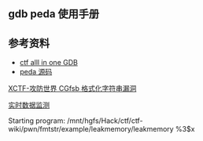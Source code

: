 ## gdb peda 使用手册





## 参考资料

- [ctf alll in one GDB](https://firmianay.gitbooks.io/ctf-all-in-one/content/doc/2.3.1_gdb.html)
- [peda 源码](https://github.com/longld/peda/blob/master/peda.py)

[XCTF-攻防世界 CGfsb 格式化字符串漏洞](https://adworld.xctf.org.cn/task/answer?type=pwn&number=2&grade=0&id=5050&page=1)

[实时数据监测](https://adworld.xctf.org.cn/task/answer?type=pwn&number=2&grade=1&id=4913&page=1)





Starting program: /mnt/hgfs/Hack/ctf/ctf-wiki/pwn/fmtstr/example/leakmemory/leakmemory %3$x